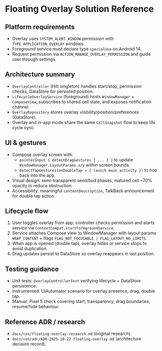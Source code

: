 ﻿# Floating Overlay Solution Reference

## Platform requirements
- Overlay uses `SYSTEM_ALERT_WINDOW` permission with `TYPE_APPLICATION_OVERLAY` windows.
- Foreground service must declare type `specialUse` on Android 14.
- Request permission via `ACTION_MANAGE_OVERLAY_PERMISSION` and guide user through settings.

## Architecture summary
- `OverlayController` (Hilt singleton) handles start/stop, permission checks, DataStore for persisted position.
- `LifecycleOverlayService` (foreground) hosts `WindowManager` + `ComposeView`, subscribes to shared cell state, and exposes notification channel.
- `OverlayRepository` stores overlay visibility/position/preferences (DataStore).
- Overlay and in-app mode share the same `CellSnapshot` flow to keep life cycle sync.

## UI & gestures
- Compose overlay screen with:
  - `pointerInput { detectDragGestures { ... } }` to update `WindowManager.LayoutParams.x/y` within screen bounds.
  - `detectTapGestures(onDoubleTap = { launch main activity })` to hop back into the app.
- Visual design: semi-transparent seed/bud phases, matured cell ~70% opacity to reduce obstruction.
- Accessibility: meaningful `contentDescription`, TalkBack announcement for double tap action.

## Lifecycle flow
1. User toggles overlay from app; controller checks permission and starts service via `ContextCompat.startForegroundService`.
2. Service attaches Compose view to WindowManager with layout params `WRAP_CONTENT` + flags `FLAG_NOT_FOCUSABLE | FLAG_LAYOUT_NO_LIMITS`.
3. When app is opened (double tap), overlay hides or service stops to avoid duplication.
4. Drag updates persist to DataStore so overlay reappears in last position.

## Testing guidance
- Unit tests: `OverlayControllerTest` verifying lifecycle + DataStore persistence.
- Instrumented: UiAutomator scenario for overlay presence, drag, double tap.
- Manual: Pixel 5 check covering start, transparency, drag boundaries, resume/hide behaviour.

## Reference ADR / research
- `docs/cos/floating-overlay-research.md` (original research).
- `docs/cos/adr/ADR-2025-10-22-floating-overlay.md` (architecture decision record).
